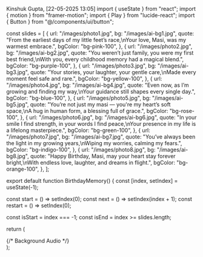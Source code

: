 Kinshuk Gupta, [22-05-2025 13:05]
import { useState } from "react";
import { motion } from "framer-motion";
import { Play } from "lucide-react";
import { Button } from "@/components/ui/button";

const slides = [
  {
    url: "/images/photo1.jpg",
    bg: "/images/ai-bg1.jpg",
    quote:
      "From the earliest days of my little feet’s race,\nYour love, Masi, was my warmest embrace.",
    bgColor: "bg-pink-100",
  },
  {
    url: "/images/photo2.jpg",
    bg: "/images/ai-bg2.jpg",
    quote:
      "You weren’t just family, you were my first best friend,\nWith you, every childhood memory had a magical blend.",
    bgColor: "bg-purple-100",
  },
  {
    url: "/images/photo3.jpg",
    bg: "/images/ai-bg3.jpg",
    quote:
      "Your stories, your laughter, your gentle care,\nMade every moment feel safe and rare.",
    bgColor: "bg-yellow-100",
  },
  {
    url: "/images/photo4.jpg",
    bg: "/images/ai-bg4.jpg",
    quote:
      "Even now, as I’m growing and finding my way,\nYour guidance still shapes every single day.",
    bgColor: "bg-blue-100",
  },
  {
    url: "/images/photo5.jpg",
    bg: "/images/ai-bg5.jpg",
    quote:
      "You’re not just my masi — you're my heart’s soft space,\nA hug in human form, a blessing full of grace.",
    bgColor: "bg-rose-100",
  },
  {
    url: "/images/photo6.jpg",
    bg: "/images/ai-bg6.jpg",
    quote:
      "In your smile I find strength, in your words I find peace,\nYour presence in my life is a lifelong masterpiece.",
    bgColor: "bg-green-100",
  },
  {
    url: "/images/photo7.jpg",
    bg: "/images/ai-bg7.jpg",
    quote:
      "You’ve always been the light in my growing years,\nWiping my worries, calming my fears.",
    bgColor: "bg-indigo-100",
  },
  {
    url: "/images/photo8.jpg",
    bg: "/images/ai-bg8.jpg",
    quote:
      "Happy Birthday, Masi, may your heart stay forever bright,\nWith endless love, laughter, and dreams in flight.",
    bgColor: "bg-orange-100",
  },
];

export default function BirthdayMemory() {
  const [index, setIndex] = useState(-1);

  const start = () => setIndex(0);
  const next = () => setIndex(index + 1);
  const restart = () => setIndex(0);

  const isStart = index === -1;
  const isEnd = index >= slides.length;

  return (
    <div className="w-full h-screen relative overflow-hidden flex items-center justify-center">
      {/* Background Audio */}
      <audio
        src="/music/when-i-was-a-boy.mp3"
        autoPlay
        loop
        className="hidden"
      />

      {/* Background Decorations */}
      <img
        src="/images/balloons.gif"
        alt="balloons"
        className="absolute w-full h-full object-cover opacity-30 z-0"
      />

      {/* Slide Background */}
      {!isStart && !isEnd && (
        <div
          className="absolute inset-0 z-0 bg-cover bg-center"
          style={{ backgroundImage: url(${slides[index].bg}) }}
        ></div>
      )}

Kinshuk Gupta, [22-05-2025 13:05]
{/* Foreground Content */}
      <div className="z-10 text-center px-4 max-w-xl w-full">
        {isStart ? (
          <motion.div initial={{ opacity: 0 }} animate={{ opacity: 1 }}>
            <h1 className="text-4xl font-bold text-white drop-shadow mb-6">
              A Journey Through Time – Happy Birthday 💖
            </h1>
            <Button
              onClick={start}
              className="bg-pink-500 text-white px-6 py-3 text-lg rounded-xl hover:bg-pink-600"
            >
              <Play className="mr-2" /> Tap to Begin 🎈
            </Button>
          </motion.div>
        ) : isEnd ? (
          <motion.div initial={{ opacity: 0 }} animate={{ opacity: 1 }}>
            <motion.img
              src="/images/gift-box.gif"
              alt="Gift"
              className="w-32 h-32 mx-auto mb-4"
              whileHover={{ scale: 1.1 }}
            />
            <h2 className="text-2xl font-bold mb-2">
              🎁 Your day is here – make a wish!
            </h2>
            <p className="italic mb-4">With all my love, Kinshuk</p>
            <Button
              onClick={restart}
              className="bg-purple-500 text-white px-5 py-2 rounded hover:bg-purple-600"
            >
              🔁 Restart Journey
            </Button>
          </motion.div>
        ) : (
          <motion.div
            key={index}
            initial={{ opacity: 0 }}
            animate={{ opacity: 1 }}
            className={p-6 rounded-xl shadow-xl backdrop-blur-md ${slides[index].bgColor}}
          >
            <img
              src={slides[index].url}
              alt={Slide ${index + 1}}
              className="rounded-lg mx-auto mb-4 max-h-96"
            />
            <p className="whitespace-pre-line italic text-lg">
              {slides[index].quote}
            </p>
            <Button
              onClick={next}
              className="mt-4 bg-blue-500 text-white hover:bg-blue-600"
            >
              Next ➡️
            </Button>
          </motion.div>
        )}
      </div>
    </div>
  );


<!---
kinshukokok/kinshukokok is a ✨ special ✨ repository because its `README.md` (this file) appears on your GitHub profile.
You can click the Preview link to take a look at your changes.
--->
